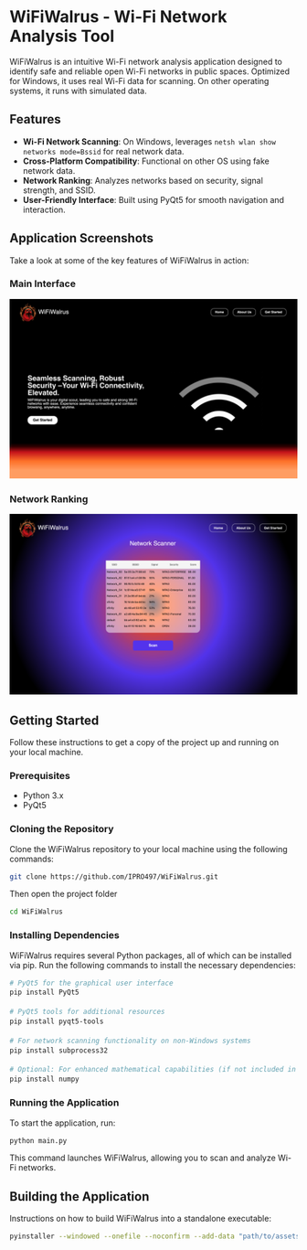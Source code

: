# WiFiWalrus - Wi-Fi Network Analysis Tool

WiFiWalrus is an intuitive Wi-Fi network analysis application designed to identify safe and reliable open Wi-Fi networks in public spaces. Optimized for Windows, it uses real Wi-Fi data for scanning. On other operating systems, it runs with simulated data.

## Features

- **Wi-Fi Network Scanning**: On Windows, leverages `netsh wlan show networks mode=Bssid` for real network data.
- **Cross-Platform Compatibility**: Functional on other OS using fake network data.
- **Network Ranking**: Analyzes networks based on security, signal strength, and SSID.
- **User-Friendly Interface**: Built using PyQt5 for smooth navigation and interaction.

## Application Screenshots

Take a look at some of the key features of WiFiWalrus in action:

### Main Interface
![WiFiWalrus Main Interface](https://github.com/IPRO497/WiFiWalrus/raw/main/assets/home_pageSS.png "Main Interface of WiFiWalrus")

### Network Ranking
![WiFiWalrus Network Ranking](https://github.com/IPRO497/WiFiWalrus/raw/main/assets/network_scannerSS.png "Network Ranking in WiFiWalrus")

## Getting Started

Follow these instructions to get a copy of the project up and running on your local machine.

### Prerequisites

- Python 3.x
- PyQt5

### Cloning the Repository

Clone the WiFiWalrus repository to your local machine using the following commands:

```bash
git clone https://github.com/IPRO497/WiFiWalrus.git
```

Then open the project folder
```bash
cd WiFiWalrus
```

### Installing Dependencies

WiFiWalrus requires several Python packages, all of which can be installed via pip. Run the following commands to install the necessary dependencies:

```bash
# PyQt5 for the graphical user interface
pip install PyQt5

# PyQt5 tools for additional resources
pip install pyqt5-tools

# For network scanning functionality on non-Windows systems
pip install subprocess32

# Optional: For enhanced mathematical capabilities (if not included in your Python distribution)
pip install numpy
```

### Running the Application

To start the application, run:

```bash
python main.py
```

This command launches WiFiWalrus, allowing you to scan and analyze Wi-Fi networks.

## Building the Application

Instructions on how to build WiFiWalrus into a standalone executable:

```bash
pyinstaller --windowed --onefile --noconfirm --add-data "path/to/assets;./assets" --icon "path/to/icon.ico" main.py
```



